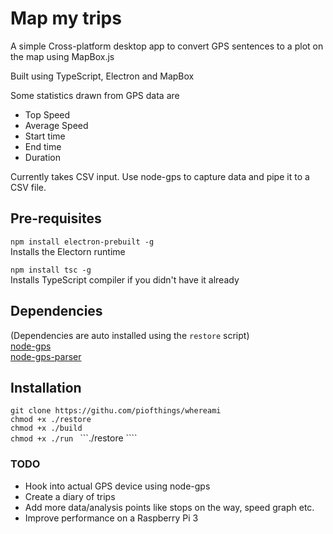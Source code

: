 # Map my trips

A simple Cross-platform desktop app to convert GPS sentences to a plot on the map using MapBox.js  

Built using TypeScript, Electron and MapBox  

 Some statistics drawn from GPS data are
 - Top Speed
 - Average Speed
 - Start time
 - End time
 - Duration

Currently takes CSV input. Use node-gps to capture data and pipe it to a CSV file.

## Pre-requisites

```npm install electron-prebuilt -g```  
Installs the Electorn runtime

```npm install tsc -g```  
Installs TypeScript compiler if you didn't have it already

## Dependencies  
(Dependencies are auto installed using the ```restore``` script)   
[node-gps](https://github.com/sumitkm/node-gps)  
[node-gps-parser](https://github.com/sumitkm/node-gps-parser)

## Installation

```git clone https://githu.com/piofthings/whereami```  
```chmod +x ./restore ```  
```chmod +x ./build ```  
```chmod +x ./run ```
```./restore ````


### TODO  

* Hook into actual GPS device using node-gps
* Create a diary of trips
* Add more data/analysis points like stops on the way, speed graph etc.
* Improve performance on a Raspberry Pi 3
